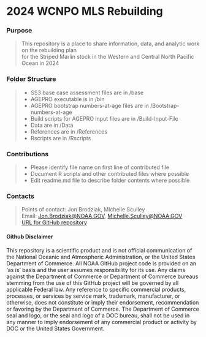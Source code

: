 # **2024 WCNPO MLS Rebuilding**

### **Purpose** 
> This repository is a place to share information, data, and analytic work on the rebuilding plan  
for the Striped Marlin stock in the Western and Central North Pacific Ocean in 2024

### **Folder Structure** 
> * SS3 base case assessment files are in /base
> * AGEPRO executable is in /bin
> * AGEPRO bootstrap numbers-at-age files are in /Bootstrap-numbers-at-age
> * Build scripts for AGEPRO input files are in /Build-Input-File
> * Data are in /Data
> * References are in /References
> * Rscripts are in /Rscripts

### **Contributions**
> * Please identify file name on first line of contributed file
> * Document R scripts and other contributed files where possible
> * Edit readme.md file to describe folder contents where possible

### **Contacts**
> Points of contact: Jon Brodziak, Michelle Sculley  
Email: Jon.Brodziak@NOAA.GOV, Michelle.Sculley@NOAA.GOV   
[URL for GitHub repository](https://github.com/PIFSCstockassessments/2024-WCNPO-MLS-Rebuilding/)  
  
#### **Github Disclaimer**

This repository is a scientific product and is not official communication of the National Oceanic and Atmospheric Administration, or the United States Department of Commerce. All NOAA GitHub project code is provided on an ‘as is’ basis and the user assumes responsibility for its use. Any claims against the Department of Commerce or Department of Commerce bureaus stemming from the use of this GitHub project will be governed by all applicable Federal law. Any reference to specific commercial products, processes, or services by service mark, trademark, manufacturer, or otherwise, does not constitute or imply their endorsement, recommendation or favoring by the Department of Commerce. The Department of Commerce seal and logo, or the seal and logo of a DOC bureau, shall not be used in any manner to imply endorsement of any commercial product or activity by DOC or the United States Government.
